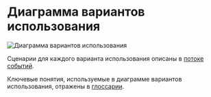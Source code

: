 # Диаграмма вариантов использования

![Диаграмма вариантов использования](../../Images/Diagrams/MyUseCase.jpg)

Сценарии для каждого варианта использования описаны в [потоке событий](../UseCase/).

Ключевые понятия, используемые в диаграмме вариантов использования, отражены в [глоссарии](../UseCase/). 
